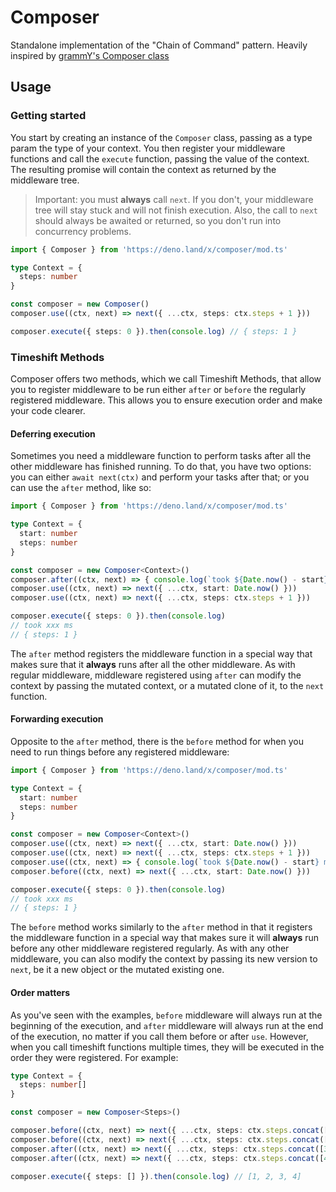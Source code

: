 # Composer

Standalone implementation of the "Chain of Command" pattern. Heavily inspired by
[grammY's Composer class](https://github.com/grammyjs/grammy/tree/main/src/composer.ts)

## Usage

### Getting started

You start by creating an instance of the `Composer` class, passing as a type param the type of your context. You then register your middleware functions and call the `execute` function, passing the value of the context. The resulting promise will contain the context as returned by the middleware tree.

> Important: you must **always** call `next`. If you don't, your middleware tree will stay stuck and will not finish execution. Also, the call to `next` should always be awaited or returned, so you don't run into concurrency problems.

```typescript
import { Composer } from 'https://deno.land/x/composer/mod.ts'

type Context = {
  steps: number
}

const composer = new Composer()
composer.use((ctx, next) => next({ ...ctx, steps: ctx.steps + 1 }))

composer.execute({ steps: 0 }).then(console.log) // { steps: 1 }
```

### Timeshift Methods

Composer offers two methods, which we call Timeshift Methods, that allow you to register middleware to be run either `after` or `before` the regularly registered middleware. This allows you to ensure execution order and make your code clearer.

#### Deferring execution

Sometimes you need a middleware function to perform tasks after all the other middleware has finished running. To do that, you have two options: you can either `await next(ctx)` and perform your tasks after that; or you can use the `after` method, like so:

```typescript
import { Composer } from 'https://deno.land/x/composer/mod.ts'

type Context = {
  start: number
  steps: number
}

const composer = new Composer<Context>()
composer.after((ctx, next) => { console.log(`took ${Date.now() - start} ms`}); return next(ctx) })
composer.use((ctx, next) => next({ ...ctx, start: Date.now() }))
composer.use((ctx, next) => next({ ...ctx, steps: ctx.steps + 1 }))

composer.execute({ steps: 0 }).then(console.log)
// took xxx ms
// { steps: 1 }
```

The `after` method registers the middleware function in a special way that makes sure that it **always** runs after all the other middleware. As with regular middleware, middleware registered using `after` can modify the context by passing the mutated context, or a mutated clone of it, to the `next` function.

#### Forwarding execution

Opposite to the `after` method, there is the `before` method for when you need to run things before any registered middleware:

```typescript
import { Composer } from 'https://deno.land/x/composer/mod.ts'

type Context = {
  start: number
  steps: number
}

const composer = new Composer<Context>()
composer.use((ctx, next) => next({ ...ctx, start: Date.now() }))
composer.use((ctx, next) => next({ ...ctx, steps: ctx.steps + 1 }))
composer.use((ctx, next) => { console.log(`took ${Date.now() - start} ms`}); return next(ctx) })
composer.before((ctx, next) => next({ ...ctx, start: Date.now() }))

composer.execute({ steps: 0 }).then(console.log)
// took xxx ms
// { steps: 1 }
```

The `before` method works similarly to the `after` method in that it registers the middleware function in a special way that makes sure it will **always** run before any other middleware registered regularly. As with any other middleware, you can also modify the context by passing its new version to `next`, be it a new object or the mutated existing one.

#### Order matters

As you've seen with the examples, `before` middleware will always run at the beginning of the execution, and `after` middleware will always run at the end of the execution, no matter if you call them before or after `use`. However, when you call timeshift functions multiple times, they will be executed in the order they were registered. For example:

```typescript
type Context = {
  steps: number[]
}

const composer = new Composer<Steps>()

composer.before((ctx, next) => next({ ...ctx, steps: ctx.steps.concat([1]) }))
composer.before((ctx, next) => next({ ...ctx, steps: ctx.steps.concat([2]) }))
composer.after((ctx, next) => next({ ...ctx, steps: ctx.steps.concat([3]) }))
composer.after((ctx, next) => next({ ...ctx, steps: ctx.steps.concat([4]) }))

composer.execute({ steps: [] }).then(console.log) // [1, 2, 3, 4]
```